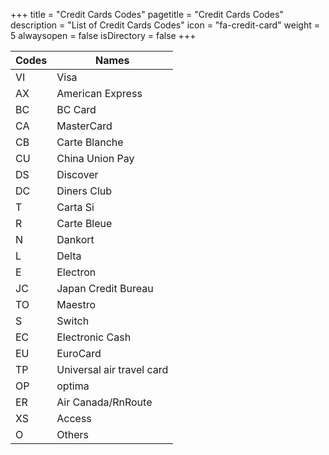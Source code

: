 +++
title = "Credit Cards Codes"
pagetitle = "Credit Cards Codes"
description = "List of Credit Cards Codes"
icon = "fa-credit-card" 
weight = 5
alwaysopen = false
isDirectory = false
+++


| **Codes** | **Names**|
| --------- | --------------------------|
| VI        | Visa                      |
| AX        | American Express          |
| BC        | BC Card			        |
| CA        | MasterCard		        |
| CB        | Carte Blanche		        |
| CU        | China Union Pay		    |
| DS        | Discover			        |
| DC        | Diners Club		        |
| T         | Carta Si			        |
| R         | Carte Bleue		        |
| N         | Dankort			        |
| L         | Delta			            |    
| E         | Electron			        |
| JC        | Japan Credit Bureau	    |         
| TO        | Maestro			        |     
| S         | Switch			        |
| EC        | Electronic Cash		    |
| EU        | EuroCard			        |
| TP        | Universal air travel card	|
| OP        | optima			        |
| ER        | Air Canada/RnRoute	    |
| XS        | Access			        |
| O         | Others			        |